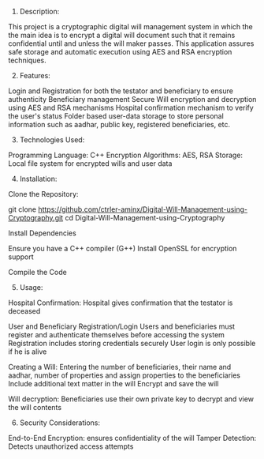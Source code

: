 1) Description:

This project is a cryptographic digital will management system in which the the main idea is to encrypt a digital will document such that it remains confidential until and unless the will maker passes. This application assures safe storage and automatic execution using AES and RSA encryption techniques. 

2) Features:

Login and Registration for both the testator and beneficiary to ensure authenticity 
Beneficiary management 
Secure Will encryption and decryption using AES and RSA mechanisms
Hospital confirmation mechanism to verify the user's status 
Folder based user-data storage to store personal information such as aadhar, public key, registered beneficiaries, etc.


3) Technologies Used:

Programming Language: C++
Encryption Algorithms: AES, RSA
Storage: Local file system for encrypted wills and user data



4) Installation:

Clone the Repository:

git clone https://github.com/ctrler-aminx/Digital-Will-Management-using-Cryptography.git
cd Digital-Will-Management-using-Cryptography

Install Dependencies

Ensure you have a C++ compiler (G++)
Install OpenSSL for encryption support

Compile the Code 



5) Usage:

Hospital Confirmation:
Hospital gives confirmation that the testator is deceased

User and Beneficiary Registration/Login
Users and beneficiaries must register and authenticate themselves before accessing the system
Registration includes storing credentials securely
User login is only possible if he is alive

Creating a Will:
Entering the number of beneficiaries, their name and aadhar, number of properties and assign properties to the beneficiaries
Include additional text matter in the will
Encrypt and save the will

Will decryption:
Beneficiaries use their own private key to decrypt and view the will contents



6) Security Considerations:

End-to-End Encryption: ensures confidentiality of the will
Tamper Detection: Detects unauthorized access attempts
